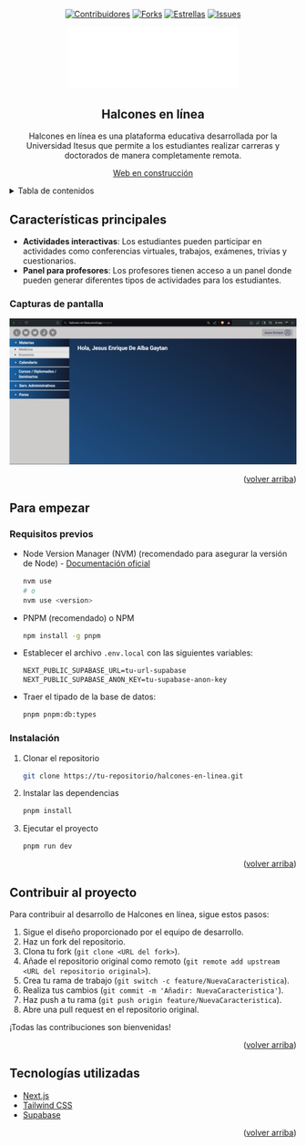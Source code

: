 <!-- Gracias por proporcionar toda esa información. Con eso, puedo generar el README para la aplicación "Halcones en línea". Aquí tienes: -->

<a name="readme-top"></a>

<div align="center">

[![Contribuidores][contributors-shield]][contributors-url]
[![Forks][forks-shield]][forks-url]
[![Estrellas][stars-shield]][stars-url]
[![Issues][issues-shield]][issues-url]

<a href="https://halcones-en-linea.vercel.app/">
  <img width="300px" src="/public/img/logo-itesus.png" alt="Logo" width="800" />
</a>

## Halcones en línea

Halcones en línea es una plataforma educativa desarrollada por la Universidad Itesus que permite a los estudiantes realizar carreras y doctorados de manera completamente remota.

[Web en construcción](https://halcones-en-linea.vercel.app/)

</div>

<details>
<summary>Tabla de contenidos</summary>

- [Halcones en línea](#halcones-en-linea)
- [Características principales](#características-principales)
  - [Capturas de pantalla](#capturas-de-pantalla)
- [Para empezar](#para-empezar)
  - [Requisitos previos](#requisitos-previos)
  - [Instalación](#instalación)
- [Contribuir al proyecto](#contribuir-al-proyecto)
- [Tecnologías utilizadas](#tecnologías-utilizadas)

</details>

## Características principales

- **Actividades interactivas**: Los estudiantes pueden participar en actividades como conferencias virtuales, trabajos, exámenes, trivias y cuestionarios.
- **Panel para profesores**: Los profesores tienen acceso a un panel donde pueden generar diferentes tipos de actividades para los estudiantes.

### Capturas de pantalla

![Captura de pantalla en móvil](/public/img/desktop-ss.png)
<!-- ![Captura de pantalla en ordenador](inserta-url-captura-ordenador) -->

<p align="right">(<a href="#readme-top">volver arriba</a>)</p>

## Para empezar

### Requisitos previos

- Node Version Manager (NVM) (recomendado para asegurar la versión de Node) - [Documentación oficial](https://github.com/nvm-sh/nvm?tab=readme-ov-file#installing-and-updating)

  ```sh
  nvm use
  # o
  nvm use <version>
  ```

- PNPM (recomendado) o NPM

  ```sh
  npm install -g pnpm
  ```

- Establecer el archivo `.env.local` con las siguientes variables:

  ```plaintext
  NEXT_PUBLIC_SUPABASE_URL=tu-url-supabase
  NEXT_PUBLIC_SUPABASE_ANON_KEY=tu-supabase-anon-key
  ```

- Traer el tipado de la base de datos:

  ```sh
  pnpm pnpm:db:types
  ```

### Instalación

1. Clonar el repositorio

   ```sh
   git clone https://tu-repositorio/halcones-en-linea.git
   ```

2. Instalar las dependencias

   ```sh
   pnpm install
   ```

3. Ejecutar el proyecto

   ```sh
   pnpm run dev
   ```

<p align="right">(<a href="#readme-top">volver arriba</a>)</p>

## Contribuir al proyecto

Para contribuir al desarrollo de Halcones en línea, sigue estos pasos:

1. Sigue el diseño proporcionado por el equipo de desarrollo.
2. Haz un fork del repositorio.
3. Clona tu fork (`git clone <URL del fork>`).
4. Añade el repositorio original como remoto (`git remote add upstream <URL del repositorio original>`).
5. Crea tu rama de trabajo (`git switch -c feature/NuevaCaracteristica`).
6. Realiza tus cambios (`git commit -m 'Añadir: NuevaCaracteristica'`).
7. Haz push a tu rama (`git push origin feature/NuevaCaracteristica`).
8. Abre una pull request en el repositorio original.

¡Todas las contribuciones son bienvenidas!

<p align="right">(<a href="#readme-top">volver arriba</a>)</p>

## Tecnologías utilizadas

- [Next.js](https://nextjs.org/)
- [Tailwind CSS](https://tailwindcss.com/)
- [Supabase](https://supabase.io/)

<p align="right">(<a href="#readme-top">volver arriba</a>)</p>

[contributors-shield]: https://img.shields.io/github/contributors/Foco-Grafico/halcones-en-linea.svg?style=for-the-badge
[contributors-url]: https://github.com/Foco-Grafico/halcones-en-linea/graphs/contributors
[forks-shield]: https://img.shields.io/github/forks/Foco-Grafico/halcones-en-linea.svg?style=for-the-badge
[forks-url]: https://github.com/Foco-Grafico/halcones-en-linea/network/members
[stars-shield]: https://img.shields.io/github/stars/Foco-Grafico/halcones-en-linea.svg?style=for-the-badge
[stars-url]: https://github.com/Foco-Grafico/halcones-en-linea/stargazers
[issues-shield]: https://img.shields.io/github/issues/Foco-Grafico/halcones-en-linea.svg?style=for-the-badge
[issues-url]: https://github.com/Foco-Grafico/halcones-en-linea/issues

<!-- Por favor, asegúrate de reemplazar `inserta-url-del-logo-aqui`, `inserta-url-captura-movil` y `inserta-url-captura-ordenador` con las URLs correspondientes para el logo y las capturas de pantalla de la aplicación. Además, reemplaza `tu-url-supabase` y `tu-supabase-anon-key` con las URL y clave anónima de Supabase correspondientes. Y finalmente, sustituye `tu-usuario` en los enlaces de los badges y las URL de GitHub con tu nombre de usuario de GitHub. -->